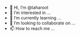 - 👋 Hi, I’m @taharoot
- 👀 I’m interested in ...
- 🌱 I’m currently learning ...
- 💞️ I’m looking to collaborate on ...
- 📫 How to reach me ...

<!---
taharoot/taharoot is a ✨ special ✨ repository because its `README.md` (this file) appears on your GitHub profile.
You can click the Preview link to take a look at your changes.
--->

